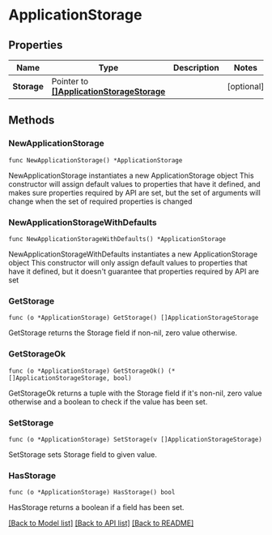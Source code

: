# ApplicationStorage

## Properties

Name | Type | Description | Notes
------------ | ------------- | ------------- | -------------
**Storage** | Pointer to [**[]ApplicationStorageStorage**](ApplicationStorageStorage.md) |  | [optional] 

## Methods

### NewApplicationStorage

`func NewApplicationStorage() *ApplicationStorage`

NewApplicationStorage instantiates a new ApplicationStorage object
This constructor will assign default values to properties that have it defined,
and makes sure properties required by API are set, but the set of arguments
will change when the set of required properties is changed

### NewApplicationStorageWithDefaults

`func NewApplicationStorageWithDefaults() *ApplicationStorage`

NewApplicationStorageWithDefaults instantiates a new ApplicationStorage object
This constructor will only assign default values to properties that have it defined,
but it doesn't guarantee that properties required by API are set

### GetStorage

`func (o *ApplicationStorage) GetStorage() []ApplicationStorageStorage`

GetStorage returns the Storage field if non-nil, zero value otherwise.

### GetStorageOk

`func (o *ApplicationStorage) GetStorageOk() (*[]ApplicationStorageStorage, bool)`

GetStorageOk returns a tuple with the Storage field if it's non-nil, zero value otherwise
and a boolean to check if the value has been set.

### SetStorage

`func (o *ApplicationStorage) SetStorage(v []ApplicationStorageStorage)`

SetStorage sets Storage field to given value.

### HasStorage

`func (o *ApplicationStorage) HasStorage() bool`

HasStorage returns a boolean if a field has been set.


[[Back to Model list]](../README.md#documentation-for-models) [[Back to API list]](../README.md#documentation-for-api-endpoints) [[Back to README]](../README.md)



